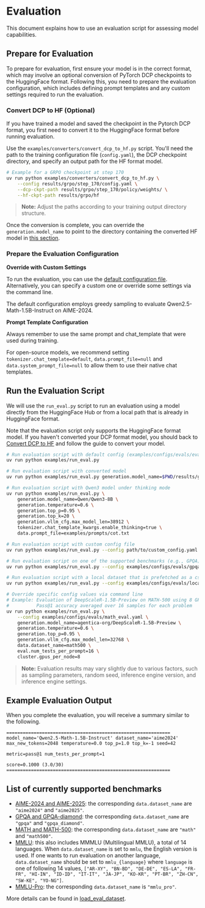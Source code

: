 # Evaluation

This document explains how to use an evaluation script for assessing model capabilities.

## Prepare for Evaluation

To prepare for evaluation, first ensure your model is in the correct format, which may involve an optional conversion of PyTorch DCP checkpoints to the HuggingFace format. Following this, you need to prepare the evaluation configuration, which includes defining prompt templates and any custom settings required to run the evaluation.

### Convert DCP to HF (Optional)
If you have trained a model and saved the checkpoint in the Pytorch DCP format, you first need to convert it to the HuggingFace format before running evaluation.

Use the `examples/converters/convert_dcp_to_hf.py` script. You'll need the path to the training configuration file (`config.yaml`), the DCP checkpoint directory, and specify an output path for the HF format model.

```sh
# Example for a GRPO checkpoint at step 170
uv run python examples/converters/convert_dcp_to_hf.py \
    --config results/grpo/step_170/config.yaml \
    --dcp-ckpt-path results/grpo/step_170/policy/weights/ \
    --hf-ckpt-path results/grpo/hf
```
> **Note:** Adjust the paths according to your training output directory structure.

Once the conversion is complete, you can override the `generation.model_name` to point to the directory containing the converted HF model in [this section](#run-the-evaluation-script).

### Prepare the Evaluation Configuration
**Override with Custom Settings**

To run the evaluation, you can use the [default configuration file](../../examples/configs/evals/eval.yaml). Alternatively, you can specify a custom one or override some settings via the command line.

The default configuration employs greedy sampling to evaluate Qwen2.5-Math-1.5B-Instruct on AIME-2024.

**Prompt Template Configuration**

Always remember to use the same prompt and chat_template that were used during training.

For open-source models, we recommend setting `tokenizer.chat_template=default`, `data.prompt_file=null` and `data.system_prompt_file=null` to allow them to use their native chat templates.

## Run the Evaluation Script

We will use the `run_eval.py` script to run an evaluation using a model directly from the HuggingFace Hub or from a local path that is already in HuggingFace format.

Note that the evaluation script only supports the HuggingFace format model. If you haven't converted your DCP format model, you should back to [Convert DCP to HF](#convert-dcp-to-hf-optional) and follow the guide to convert your model.

```sh
# Run evaluation script with default config (examples/configs/evals/eval.yaml)
uv run python examples/run_eval.py

# Run evaluation script with converted model
uv run python examples/run_eval.py generation.model_name=$PWD/results/grpo/hf

# Run evaluation script with Qwen3 model under thinking mode
uv run python examples/run_eval.py \
    generation.model_name=Qwen/Qwen3-8B \
    generation.temperature=0.6 \
    generation.top_p=0.95 \
    generation.top_k=20 \
    generation.vllm_cfg.max_model_len=38912 \
    tokenizer.chat_template_kwargs.enable_thinking=true \
    data.prompt_file=examples/prompts/cot.txt

# Run evaluation script with custom config file
uv run python examples/run_eval.py --config path/to/custom_config.yaml

# Run evaluation script on one of the supported benchmarks (e.g., GPQA)
uv run python examples/run_eval.py --config examples/configs/evals/gpqa_eval.yaml

# Run evaluation script with a local dataset that is prefetched as a csv file.
uv run python examples/run_eval.py --config examples/configs/evals/local_eval.yaml

# Override specific config values via command line
# Example: Evaluation of DeepScaleR-1.5B-Preview on MATH-500 using 8 GPUs
#          Pass@1 accuracy averaged over 16 samples for each problem
uv run python examples/run_eval.py \
    --config examples/configs/evals/math_eval.yaml \
    generation.model_name=agentica-org/DeepScaleR-1.5B-Preview \
    generation.temperature=0.6 \
    generation.top_p=0.95 \
    generation.vllm_cfg.max_model_len=32768 \
    data.dataset_name=math500 \
    eval.num_tests_per_prompt=16 \
    cluster.gpus_per_node=8
```
> **Note:** Evaluation results may vary slightly due to various factors, such as sampling parameters, random seed, inference engine version, and inference engine settings.

## Example Evaluation Output

When you complete the evaluation, you will receive a summary similar to the following.

```
============================================================
model_name='Qwen2.5-Math-1.5B-Instruct' dataset_name='aime2024'
max_new_tokens=2048 temperature=0.0 top_p=1.0 top_k=-1 seed=42

metric=pass@1 num_tests_per_prompt=1

score=0.1000 (3.0/30)
============================================================
```

## List of currently supported benchmarks

- [AIME-2024 and AIME-2025](../../nemo_rl/data/datasets/eval_datasets/aime.py): the corresponding `data.dataset_name` are `"aime2024"` and `"aime2025"`.
- [GPQA and GPQA-diamond](../../nemo_rl/data/datasets/eval_datasets/gpqa.py): the corresponding `data.dataset_name` are `"gpqa"` and `"gpqa_diamond"`.
- [MATH and MATH-500](../../nemo_rl/data/datasets/eval_datasets/math.py): the corresponding `data.dataset_name` are `"math"` and `"math500"`.
- [MMLU](../../nemo_rl/data/datasets/eval_datasets/mmlu.py): this also includes MMMLU (Multilingual MMLU), a total of 14 languages. When `data.dataset_name` is set to `mmlu`, the English version is used. If one wants to run evaluation on another language, `data.dataset_name` should be set to `mmlu_{language}` where `language` is one of following 14 values, `["AR-XY", "BN-BD", "DE-DE", "ES-LA", "FR-FR", "HI-IN", "ID-ID", "IT-IT", "JA-JP", "KO-KR", "PT-BR", "ZH-CN", "SW-KE", "YO-NG"]`.
- [MMLU-Pro](../../nemo_rl/data/datasets/eval_datasets/mmlu_pro.py): the corresponding `data.dataset_name` is `"mmlu_pro"`.

More details can be found in [load_eval_dataset](../../nemo_rl/data/datasets/eval_datasets/__init__.py).
